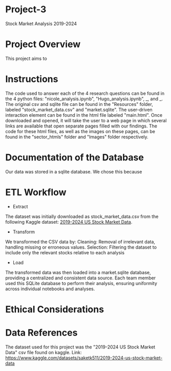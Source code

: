 # Project-3
Stock Market Analysis 2019-2024

# Project Overview

This project aims to 

# Instructions

The code used to answer each of the 4 research questions can be found in the 4 python files: "nicole_analysis.ipynb", "Hugo_analysis.ipynb", _, and _. The original csv and sqlite file can be found in the "Resources" folder, labeled "stock_market_data.csv" and "market.sqlite". The user-driven interaction element can be found in the html file labeled "main.html". Once downloaded and opened, it will take the user to a web page in which several links are available that open separate pages filled with our findings. The code for these html files, as well as the images on these pages, can be found in the "sector_htmls" folder and "Images" folder respectively.

# Documentation of the Database

Our data was stored in a sqlite database. We chose this because

# ETL Workflow

- Extract

 The dataset was initially downloaded as stock_market_data.csv from the following Kaggle dataset: [2019-2024 US Stock Market Data](https://www.kaggle.com/datasets/saketk511/2019-2024-us-stock-market-data).

- Transform

 We transformed the CSV data by:
     Cleaning: Removal of irrelevant data, handling missing or erroneous values.
     Selection: Filtering the dataset to include only the relevant stocks relative to each analysis

- Load

 The transformed data was then loaded into a market.sqlite database, providing a centralized and consistent data source.
 Each team member used this SQLite database to perform their analysis, ensuring uniformity across individual notebooks and analyses.



# Ethical Considerations

# Data References

The dataset used for this project was the "2019-2024 US Stock Market Data" csv file found on kaggle.
Link: https://www.kaggle.com/datasets/saketk511/2019-2024-us-stock-market-data
